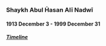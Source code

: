### Shaykh Abul Ḣasan Alī Nadwī
#### 1913 December 3 - 1999 December 31
##### [Timeline](https://munawwir.github.io/timeline)

<!-- Tags: Author -->
